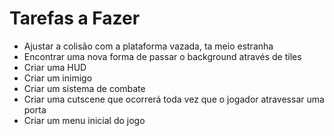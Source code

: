 # Tarefas a Fazer
* Ajustar a colisão com a plataforma vazada, ta meio estranha
* Encontrar uma nova forma de passar o background através de tiles
* Criar uma HUD
* Criar um inimigo
* Criar um sistema de combate
* Criar uma cutscene que ocorrerá toda vez que o jogador atravessar uma porta
* Criar um menu inicial do jogo




